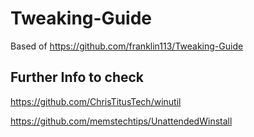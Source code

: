 # Tweaking-Guide

Based of https://github.com/franklin113/Tweaking-Guide

## Further Info to check ##
https://github.com/ChrisTitusTech/winutil

https://github.com/memstechtips/UnattendedWinstall

